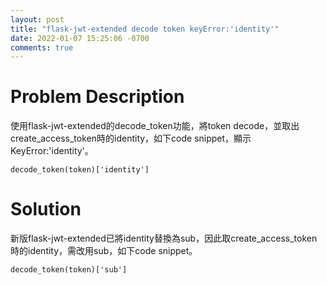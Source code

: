 ```yaml
---
layout: post
title: "flask-jwt-extended decode token keyError:'identity'"
date: 2022-01-07 15:25:06 -0700
comments: true
---
```


Problem Description
===================

使用flask-jwt-extended的decode_token功能，將token decode，並取出create_access_token時的identity，如下code snippet，顯示 KeyError:'identity'。
```
decode_token(token)['identity']
```

Solution
========

新版flask-jwt-extended已將identity替換為sub，因此取create_access_token時的identity，需改用sub，如下code snippet。
```
decode_token(token)['sub']
```